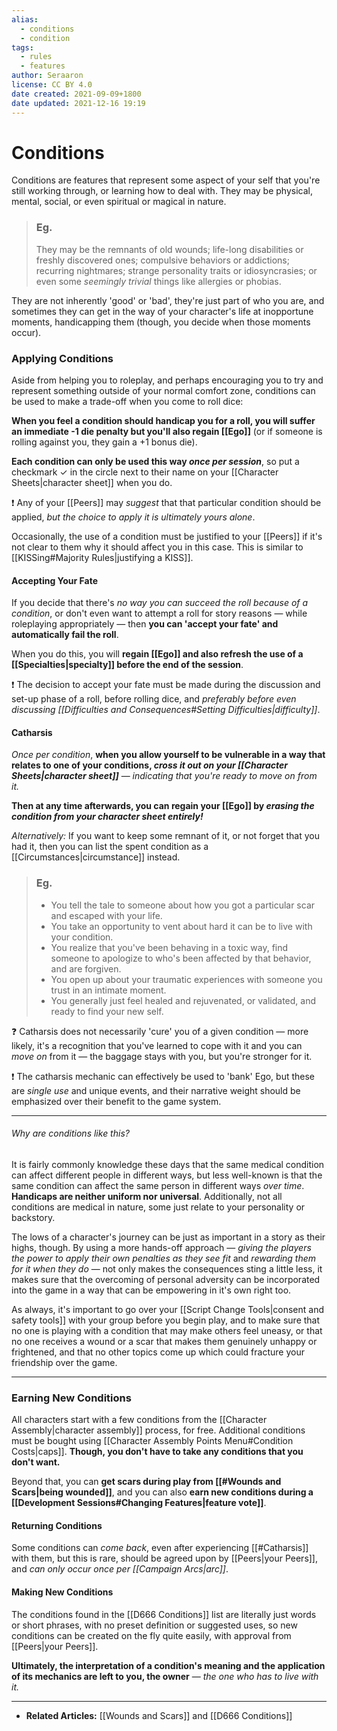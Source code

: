 ```yaml
---
alias:
  - conditions
  - condition
tags:
  - rules
  - features
author: Seraaron
license: CC BY 4.0
date created: 2021-09-09+1800
date updated: 2021-12-16 19:19
---
```


# Conditions

Conditions are features that represent some aspect of your self that you're still working through, or learning how to deal with. They may be physical, mental, social, or even spiritual or magical in nature.

> ### Eg.
>
> They may be the remnants of old wounds; life-long disabilities or freshly discovered ones; compulsive behaviors or addictions; recurring nightmares; strange personality traits or idiosyncrasies; or even some _seemingly trivial_ things like allergies or phobias.

They are not inherently 'good' or 'bad', they're just part of who you are, and sometimes they can get in the way of your character's life at inopportune moments, handicapping them (though, you decide when those moments occur).

### Applying Conditions

Aside from helping you to roleplay, and perhaps encouraging you to try and represent something outside of your normal comfort zone, conditions can be used to make a trade-off when you come to roll dice:

**When you feel a condition should handicap you for a roll, you will suffer an immediate -1 die penalty but you'll also regain [[Ego]]** (or if someone is rolling against you, they gain a +1 bonus die).

**Each condition can only be used this way _once per session_**, so put a checkmark ✓ in the circle next to their name on your [[Character Sheets|character sheet]] when you do.

❗ Any of your [[Peers]] may _suggest_ that that particular condition should be applied, _but the choice to apply it is ultimately yours alone_.

Occasionally, the use of a condition must be justified to your [[Peers]] if it's not clear to them why it should affect you in this case. This is similar to [[KISSing#Majority Rules|justifying a KISS]].

#### Accepting Your Fate

If you decide that there's _no way you can succeed the roll because of a condition_, or don't even want to attempt a roll for story reasons — while roleplaying appropriately — then **you can 'accept your fate' and automatically fail the roll**.

When you do this, you will **regain [[Ego]] and also refresh the use of a [[Specialties|specialty]] before the end of the session**.

❗ The decision to accept your fate must be made during the discussion and set-up phase of a roll, before rolling dice, and _preferably before even discussing [[Difficulties and Consequences#Setting Difficulties|difficulty]]_.

#### Catharsis

_Once per condition_, **when you allow yourself to be vulnerable in a way that relates to one of your conditions, _cross it out on your [[Character Sheets|character sheet]]_** — _indicating that you're ready to move on from it._

**Then at any time afterwards, you can regain your [[Ego]] by _erasing the condition from your character sheet entirely!_**

_Alternatively:_ If you want to keep some remnant of it, or not forget that you had it, then you can list the spent condition as a [[Circumstances|circumstance]] instead.

> ### Eg.
>
> - You tell the tale to someone about how you got a particular scar and escaped with your life.
> - You take an opportunity to vent about hard it can be to live with your condition.
> - You realize that you've been behaving in a toxic way, find someone to apologize to who's been affected by that behavior, and are forgiven.
> - You open up about your traumatic experiences with someone you trust in an intimate moment.
> - You generally just feel healed and rejuvenated, or validated, and ready to find your new self.

❓ Catharsis does not necessarily 'cure' you of a given condition — more likely, it's a recognition that you've learned to cope with it and you can _move on_ from it — the baggage stays with you, but you're stronger for it.

❗ The catharsis mechanic can effectively be used to 'bank' Ego, but these are _single use_ and unique events, and their narrative weight should be emphasized over their benefit to the game system.

---

###### Why are conditions like this?

It is fairly commonly knowledge these days that the same medical condition can affect different people in different ways, but less well-known is that the same condition can affect the same person in different ways _over time_. **Handicaps are neither uniform nor universal**. Additionally, not all conditions are medical in nature, some just relate to your personality or backstory.

The lows of a character's journey can be just as important in a story as their highs, though. By using a more hands-off approach — _giving the players the power to apply their own penalties as they see fit_ and _rewarding them for it when they do_ — not only makes the consequences sting a little less, it makes sure that the overcoming of personal adversity can be incorporated into the game in a way that can be empowering in it's own right too.

As always, it's important to go over your [[Script Change Tools|consent and safety tools]] with your group before you begin play, and to make sure that no one is playing with a condition that may make others feel uneasy, or that no one receives a wound or a scar that makes them genuinely unhappy or frightened, and that no other topics come up which could fracture your friendship over the game.

---

### Earning New Conditions

All characters start with a few conditions from the [[Character Assembly|character assembly]] process, for free. Additional conditions must be bought using [[Character Assembly Points Menu#Condition Costs|caps]]. **Though, you don't have to take any conditions that you don't want.**

Beyond that, you can **get scars during play from [[#Wounds and Scars|being wounded]]**, and you can also **earn new conditions during a [[Development Sessions#Changing Features|feature vote]]**.

#### Returning Conditions

Some conditions can _come back_, even after experiencing [[#Catharsis]] with them, but this is rare, should be agreed upon by [[Peers|your Peers]], and _can only occur once per [[Campaign Arcs|arc]]_.

#### Making New Conditions

The conditions found in the [[D666 Conditions]] list are literally just words or short phrases, with no preset definition or suggested uses, so new conditions can be created on the fly quite easily, with approval from [[Peers|your Peers]].

**Ultimately, the interpretation of a condition's meaning and the application of its mechanics are left to you, the owner** — _the one who has to live with it._

---

- **Related Articles:** [[Wounds and Scars]] and [[D666 Conditions]]
